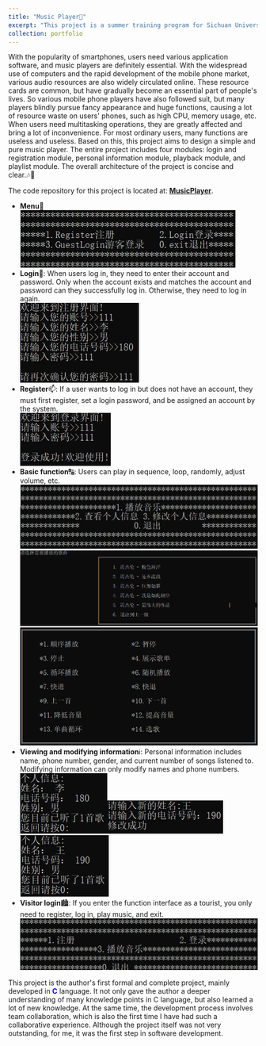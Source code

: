 ```yaml
---
title: "Music Player🎵"
excerpt: "This project is a summer training program for Sichuan University in 2022, intended to develop a console based music player for playing MP3 format music files, and to achieve mainstream functions such as playback, pause, previous, next, etc. in popular music players on the market.<br/><img src='/images/MP/MP1.png'>"
collection: portfolio
---
```


With the popularity of smartphones, users need various application software, and music players are definitely essential. With the widespread use of computers and the rapid development of the mobile phone market, various audio resources are also widely circulated online. These resource cards are common, but have gradually become an essential part of people's lives. So various mobile phone players have also followed suit, but many players blindly pursue fancy appearance and huge functions, causing a lot of resource waste on users' phones, such as high CPU, memory usage, etc. When users need multitasking operations, they are greatly affected and bring a lot of inconvenience. For most ordinary users, many functions are useless and useless. Based on this, this project aims to design a simple and pure music player. The entire project includes four modules: login and registration module, personal information module, playback module, and playlist module. The overall architecture of the project is concise and clear.🎶🎼<br/>

The code repository for this project is located at: <a href="https://github.com/wubeizi/MusicPlayer" target="_blank"><b>MusicPlayer</b></a>.<br/>

- <b>Menu</b>🤚<br/><img src='/images/MP/MP2.png'>
- <b>Login</b>🔑: When users log in, they need to enter their account and password. Only when the account exists and matches the account and password can they successfully log in. Otherwise, they need to log in again.<br/><img src='/images/MP/MP3.png'>
- <b>Register</b>📫️: If a user wants to log in but does not have an account, they must first register, set a login password, and be assigned an account by the system.<br/><img src='/images/MP/MP4.png'>
- <b>Basic function</b>🔠: Users can play in sequence, loop, randomly, adjust volume, etc.<br/><img src='/images/MP/MP5.png'><br/><img src='/images/MP/MP6.png'><br/><img src='/images/MP/MP7.png'>
- <b>Viewing and modifying information</b>ℹ️: Personal information includes name, phone number, gender, and current number of songs listened to. Modifying information can only modify names and phone numbers.<br/><img src='/images/MP/MP8.png'><img src='/images/MP/MP9.png'><img src='/images/MP/MP10.png'>
- <b>Visitor login</b>🏙️: If you enter the function interface as a tourist, you only need to register, log in, play music, and exit.<br/><img src='/images/MP/MP11.png'>

This project is the author's first formal and complete project, mainly developed in <font color=blue><b>C</b></font> language. It not only gave the author a deeper understanding of many knowledge points in C language, but also learned a lot of new knowledge. At the same time, the development process involves team collaboration, which is also the first time I have had such a collaborative experience. Although the project itself was not very outstanding, for me, it was the first step in software development.